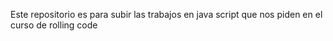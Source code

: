 Este repositorio es para subir las trabajos en java script que nos piden en el curso de rolling code